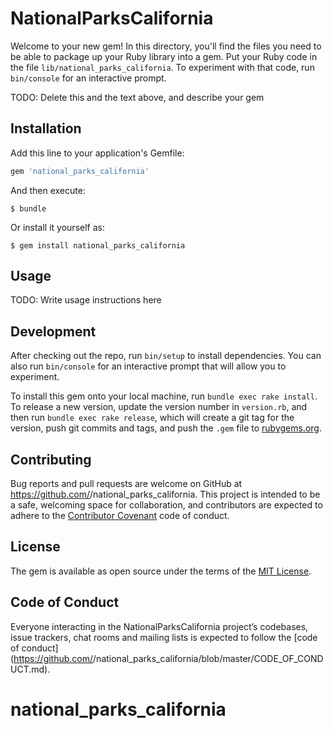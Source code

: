 # NationalParksCalifornia

Welcome to your new gem! In this directory, you'll find the files you need to be able to package up your Ruby library into a gem. Put your Ruby code in the file `lib/national_parks_california`. To experiment with that code, run `bin/console` for an interactive prompt.

TODO: Delete this and the text above, and describe your gem

## Installation

Add this line to your application's Gemfile:

```ruby
gem 'national_parks_california'
```

And then execute:

    $ bundle

Or install it yourself as:

    $ gem install national_parks_california

## Usage

TODO: Write usage instructions here

## Development

After checking out the repo, run `bin/setup` to install dependencies. You can also run `bin/console` for an interactive prompt that will allow you to experiment.

To install this gem onto your local machine, run `bundle exec rake install`. To release a new version, update the version number in `version.rb`, and then run `bundle exec rake release`, which will create a git tag for the version, push git commits and tags, and push the `.gem` file to [rubygems.org](https://rubygems.org).

## Contributing

Bug reports and pull requests are welcome on GitHub at https://github.com/<github username>/national_parks_california. This project is intended to be a safe, welcoming space for collaboration, and contributors are expected to adhere to the [Contributor Covenant](http://contributor-covenant.org) code of conduct.

## License

The gem is available as open source under the terms of the [MIT License](https://opensource.org/licenses/MIT).

## Code of Conduct

Everyone interacting in the NationalParksCalifornia project’s codebases, issue trackers, chat rooms and mailing lists is expected to follow the [code of conduct](https://github.com/<github username>/national_parks_california/blob/master/CODE_OF_CONDUCT.md).
# national_parks_california
